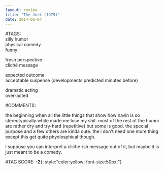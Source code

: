 ```yaml
---  
layout: review  
title: "The Jerk (1979)"  
date: 2014-06-04  
---  
```

  
#TAGS:  
silly humor  
physical comedy  
funny  
  
fresh perspective  
cliché message  
  
expected outcome  
acceptable suspense (developments predicted minutes before)  
  
dramatic acting  
over-acted  
  
#COMMENTS:  
  
the beginning when all the little things that show how navin is so stereotypically white made me lose my shit. most of the rest of the humor are rather dry and try-hard (repetitive) but some is good. the special purpose and a few others are kinda cute. the i don't need one more thing except this get quite phyolosphical though.  
  
I suppose you can interpret a cliche-ish message out of it, but maybe it is just meant to be a comedy.  
  
  
  
  
  
#TAG SCORE: **-2**{: style:"color:yellow; font-size:50px;"}  
